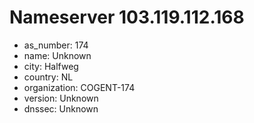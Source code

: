# Nameserver 103.119.112.168

* as_number: 174
* name: Unknown
* city: Halfweg
* country: NL
* organization: COGENT-174
* version: Unknown
* dnssec: Unknown
